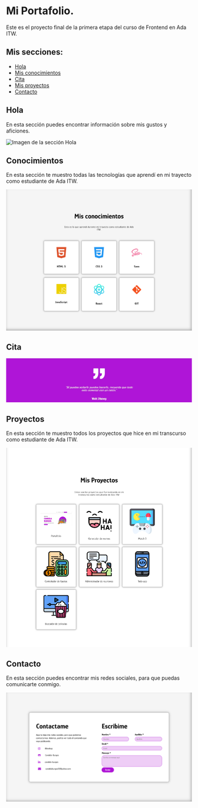 # Mi Portafolio.

Este es el proyecto final de la primera etapa del curso de Frontend en Ada ITW.

## Mis secciones:

* [Hola](https://candela-burgos.github.io/proyecto_1_Portafolio#hola)
* [Mis conocimientos](https://candela-burgos.github.io/proyecto_1_Portafolio#conocimientos)
* [Cita](https://candela-burgos.github.io/proyecto_1_Portafolio#cita)
* [Mis proyectos](https://candela-burgos.github.io/proyecto_1_Portafolio#proyectos)
* [Contacto](https://candela-burgos.github.io/proyecto_1_Portafolio#contacto)

## Hola

En esta sección puedes encontrar información sobre mis gustos y aficiones.

![Imagen de la sección Hola](readme/portafolio.png)

## Conocimientos

En esta sección te muestro todas las tecnologías que aprendí en mi trayecto como estudiante de Ada ITW.

![Imagen de la sección Conocimientos](readme/conocimientos.png)

## Cita

![Imagen de la sección Cita](readme/cita.png)

## Proyectos

En esta sección te muestro todos los proyectos que hice en mi transcurso como estudiante de Ada ITW.

![Imagen de la sección Proyectos](readme/proyectos.png)

## Contacto

En esta sección puedes encontrar mis redes sociales, para que puedas comunicarte conmigo.

![Imagen de la sección Contacto](readme/contacto.png)
